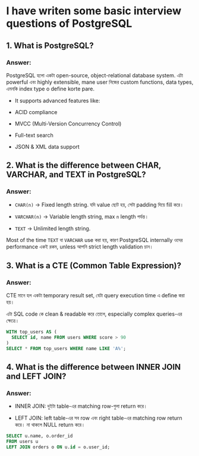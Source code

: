 # I have writen some basic interview questions of PostgreSQL

## 1. What is PostgreSQL?

### Answer:
PostgreSQL হলো একটা open-source, object-relational database system. এটা powerful এবং highly extensible, mane user নিজের custom functions, data types, এমনকি index type o define korte pare.

- It supports advanced features like:

- ACID compliance

- MVCC (Multi-Version Concurrency Control)

- Full-text search

- JSON & XML data support

## 2. What is the difference between CHAR, VARCHAR, and TEXT in PostgreSQL?

### Answer:
- `CHAR(n)` → Fixed length string. যদি value ছোট হয়, সেটা padding দিয়ে fill করে।

- `VARCHAR(n)` → Variable length string, max `n` length পর্যন্ত।

- `TEXT` → Unlimited length string.

Most of the time `TEXT` বা `VARCHAR` use করা হয়, কারণ PostgreSQL internally ওদের performance একই রকম, unless আপনি strict length validation চান।

## 3. What is a CTE (Common Table Expression)?

### Answer:
CTE মানে হল একটা temporary result set, যেটা query execution time এ define করা হয়।

এটা SQL code কে clean & readable করে তোলে, especially complex queries-এর ক্ষেত্রে।

```sql
WITH top_users AS (
  SELECT id, name FROM users WHERE score > 90
)
SELECT * FROM top_users WHERE name LIKE 'A%';
```

## 4. What is the difference between INNER JOIN and LEFT JOIN?

### Answer:
- INNER JOIN: দুইটা table-এর matching row-গুলা return করে।

- LEFT JOIN: left table-এর সব row এবং right table-এর matching row return করে। না থাকলে NULL return করে।

```sql
SELECT u.name, o.order_id
FROM users u
LEFT JOIN orders o ON u.id = o.user_id;
```